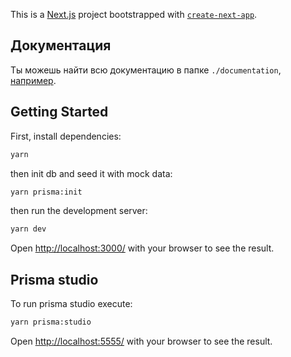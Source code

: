 This is a [Next.js](https://nextjs.org/) project bootstrapped with [`create-next-app`](https://github.com/vercel/next.js/tree/canary/packages/create-next-app).

## Документация

Ты можешь найти всю документацию в папке `./documentation`, [например](./documentation/README.md).

## Getting Started

First, install dependencies:

```bash
yarn
```

then init db and seed it with mock data:

```bash
yarn prisma:init
```

then run the development server:

```bash
yarn dev
```

Open [http://localhost:3000/](http://localhost:3000/) with your browser to see the result.

## Prisma studio

To run prisma studio execute:
```bash
yarn prisma:studio
```
Open [http://localhost:5555/](http://localhost:5555/) with your browser to see the result.
